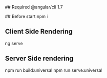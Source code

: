 ## Required 
@angular/cli 1.7

## Before start
npm i 

## Client Side Rendering 
ng serve

## Server Side rendering
npm run build:universal
npm run serve:universal